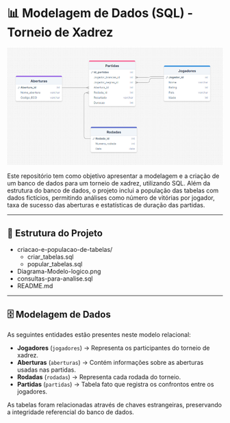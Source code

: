 # 📊 Modelagem de Dados (SQL) - Torneio de Xadrez

![img](Diagrama-Modelo-logico.png)

Este repositório tem como objetivo apresentar a modelagem e a criação de um banco de dados para um torneio de xadrez, utilizando SQL. 
Além da estrutura do banco de dados, o projeto inclui a população das tabelas com dados fictícios, permitindo análises como número de vitórias por jogador, 
taxa de sucesso das aberturas e estatísticas de duração das partidas.

---

## 📂 Estrutura do Projeto

- criacao-e-populacao-de-tabelas/
    - criar_tabelas.sql
    - popular_tabelas.sql
- Diagrama-Modelo-logico.png
- consultas-para-analise.sql
- README.md

---

## 🗄️ Modelagem de Dados

As seguintes entidades estão presentes neste modelo relacional: 

- **Jogadores** (`jogadores`) → Representa os participantes do torneio de xadrez.
- **Aberturas** (`aberturas`) → Contém informações sobre as aberturas usadas nas partidas.
- **Rodadas** (`rodadas`) → Representa cada rodada do torneio.
- **Partidas** (`partidas`) → Tabela fato que registra os confrontos entre os jogadores.

As tabelas foram relacionadas através de chaves estrangeiras, preservando a integridade referencial do banco de dados.








